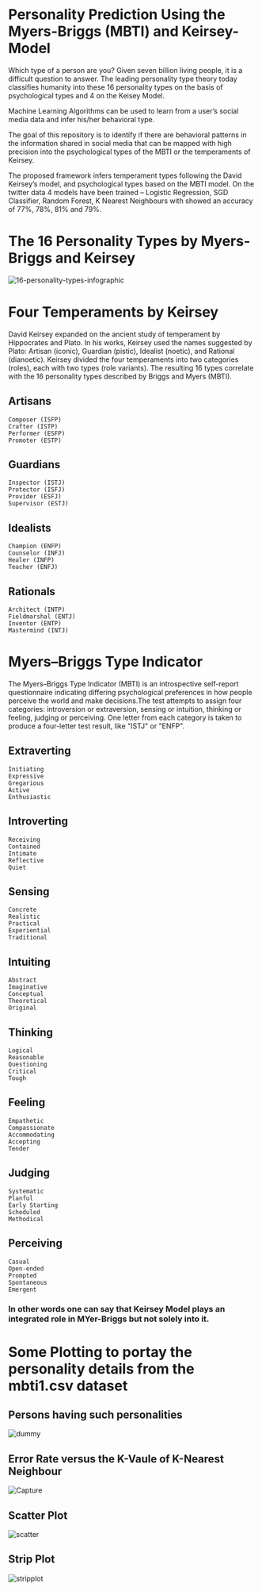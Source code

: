 # Personality Prediction Using the Myers-Briggs (MBTI) and Keirsey-Model

Which type of a person are you? Given seven billion living people, it is a difficult question to answer. The leading personality type theory today classifies humanity into these 16 personality types on the basis of psychological types and 4 on the Keisey Model.

Machine Learning Algorithms can be used to learn from a user’s social
media data and infer his/her behavioral type.

The goal of this repository is to identify if there are behavioral patterns in the information
shared in social media that can be mapped with high precision into the psychological types of
the MBTI or the temperaments of Keirsey.

The proposed framework infers temperament types following the David Keirsey’s model, and psychological types based on the MBTI model. On the twitter data 4 models have been trained – Logistic Regression, SGD Classifier, Random Forest, K Nearest Neighbours with showed an accuracy of 77%, 78%, 81% and 79%.

# The 16 Personality Types by Myers-Briggs and Keirsey

![16-personality-types-infographic](https://user-images.githubusercontent.com/39180928/90257882-61143980-de65-11ea-9361-fd4c196273a1.jpg)

# Four Temperaments by Keirsey

David Keirsey expanded on the ancient study of temperament by Hippocrates and Plato. In his works, Keirsey used the names suggested by Plato: Artisan (iconic), Guardian (pistic), Idealist (noetic), and Rational (dianoetic). Keirsey divided the four temperaments into two categories (roles), each with two types (role variants). The resulting 16 types correlate with the 16 personality types described by Briggs and Myers (MBTI).

## Artisans
    Composer (ISFP)
    Crafter (ISTP)
    Performer (ESFP)
    Promoter (ESTP)

## Guardians
    Inspector (ISTJ)
    Protector (ISFJ)
    Provider (ESFJ)
    Supervisor (ESTJ)

## Idealists
    Champion (ENFP)
    Counselor (INFJ)
    Healer (INFP)
    Teacher (ENFJ)

## Rationals
    Architect (INTP)
    Fieldmarshal (ENTJ)
    Inventor (ENTP)
    Mastermind (INTJ)

# Myers–Briggs Type Indicator

The Myers–Briggs Type Indicator (MBTI) is an introspective self-report questionnaire indicating differing psychological preferences in how people perceive the world and make decisions.The test attempts to assign four categories: introversion or extraversion, sensing or intuition, thinking or feeling, judging or perceiving. One letter from each category is taken to produce a four-letter test result, like "ISTJ" or "ENFP". 

## Extraverting
    Initiating
    Expressive
    Gregarious
    Active
    Enthusiastic
    
## Introverting
    Receiving
    Contained
    Intimate
    Reflective
    Quiet

## Sensing
    Concrete
    Realistic
    Practical
    Experiential
    Traditional
    
## Intuiting
    Abstract
    Imaginative
    Conceptual
    Theoretical
    Original

## Thinking
    Logical
    Reasonable
    Questioning
    Critical
    Tough

## Feeling
    Empathetic
    Compassionate
    Accommodating
    Accepting
    Tender

## Judging
    Systematic
    Planful
    Early Starting
    Scheduled
    Methodical

## Perceiving
    Casual
    Open-ended
    Prompted
    Spontaneous
    Emergent

### In other words one can say that Keirsey Model plays an integrated role in MYer-Briggs but not solely into it.

# Some Plotting to portay the personality details from the mbti1.csv dataset

## Persons having such personalities

![dummy](https://user-images.githubusercontent.com/39180928/90258640-76d62e80-de66-11ea-8dc0-ff19c9d3ba7f.png)

## Error Rate versus the K-Vaule of K-Nearest Neighbour

![Capture](https://user-images.githubusercontent.com/39180928/90329195-2246c680-dfc0-11ea-9a1a-919154d1a995.PNG)

## Scatter Plot

![scatter](https://user-images.githubusercontent.com/39180928/90526588-350ef600-e18e-11ea-9a52-ba74144d9b4a.png)

## Strip Plot

![stripplot](https://user-images.githubusercontent.com/39180928/90664947-fc901a80-e268-11ea-9c25-0550a53fef37.png)
